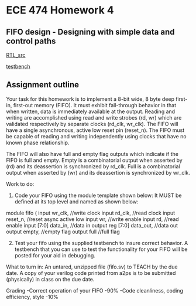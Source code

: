 # ECE 474 Homework 4
## FIFO design - Designing with simple data and control paths

[RTL_src](../hw4_8x8_fifo/rtl_src/fifo.sv)

[testbench](../hw4_8x8_fifo/rtl_src/tb.sv)


## Assignment outline

Your task for this homework is to implement a 8-bit wide, 8 byte deep
first-in, first-out memory (FIFO). It must exhibit fall-through behavior
in that when written, data is immediately available at the output. Reading
and writing are accomplished using read and write strobes (rd, wr) which
are validated respectively by separate clocks (rd_clk, wr_clk). The FIFO
will have a single asynchronous, active low reset pin (reset_n). The FIFO
must be capable of reading and writing independently using clocks that
have no known phase relationship.

The FIFO will also have full and empty flag outputs which indicate if
the FIFO is full and empty.  Empty is a combinatorial output when
asserted by (rd) and its deassertion is synchronized by rd_clk. Full is
a combinatorial output when asserted by (wr) and its deassertion is
synchronized by wr_clk.


Work to do:

1) Code your FIFO using the module template shown below: It MUST be defined at
its top level and named as shown below:

module fifo (
       input            wr_clk,   //write clock
       input            rd_clk,   //read clock
       input            reset_n,  //reset async active low
       input            wr,       //write enable
       input            rd,       //read enable
       input      [7:0] data_in,  //data in
       output reg [7:0] data_out, //data out
       output           empty,    //empty flag
       output           full      //full flag

2) Test your fifo using the supplied testbench to insure correct behavior.  A
   testbench that you can use to test the functionality for your FIFO will be
   posted for your aid in debugging.

What to turn in:
  An untared, unzipped file (fifo.sv) to TEACH by the due date.
  A copy of your verilog code printed from a2ps is to be submitted
  (physically) in class on the due date.

Grading
  -Correct operation of your FIFO             -90%
  -Code cleanliness, coding efficiency, style -10%
